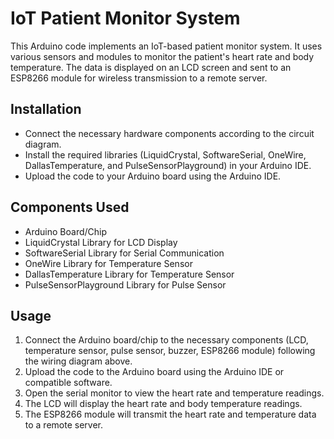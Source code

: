 # IoT Patient Monitor System

This Arduino code implements an IoT-based patient monitor system. It uses various sensors and modules to monitor the patient's heart rate and body temperature. The data is displayed on an LCD screen and sent to an ESP8266 module for wireless transmission to a remote server.


## Installation

- Connect the necessary hardware components according to the circuit diagram.
- Install the required libraries (LiquidCrystal, SoftwareSerial, OneWire, DallasTemperature, and PulseSensorPlayground) in your Arduino IDE.
- Upload the code to your Arduino board using the Arduino IDE.


## Components Used

- Arduino Board/Chip
- LiquidCrystal Library for LCD Display
- SoftwareSerial Library for Serial Communication
- OneWire Library for Temperature Sensor
- DallasTemperature Library for Temperature Sensor
- PulseSensorPlayground Library for Pulse Sensor


## Usage

1. Connect the Arduino board/chip to the necessary components (LCD, temperature sensor, pulse sensor, buzzer, ESP8266 module) following the wiring diagram above.
2. Upload the code to the Arduino board using the Arduino IDE or compatible software.
3. Open the serial monitor to view the heart rate and temperature readings.
4. The LCD will display the heart rate and body temperature readings.
5. The ESP8266 module will transmit the heart rate and temperature data to a remote server.

